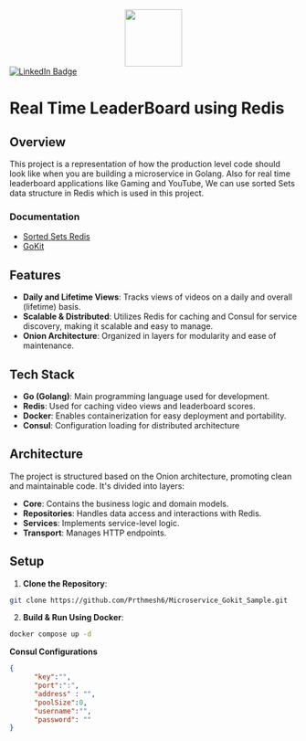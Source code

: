 
<div id="header" align="center">
  <img src="https://media.giphy.com/media/M9gbBd9nbDrOTu1Mqx/giphy.gif" width="100"/>
</div>

<div id="badges">
  <a href="https://www.linkedin.com/in/prathmeshpatil64/">
    <img src="https://img.shields.io/badge/LinkedIn-blue?style=for-the-badge&logo=linkedin&logoColor=white" alt="LinkedIn Badge"/>
  </a>
</div>


# Real Time LeaderBoard using Redis

## Overview

This project is a representation of how the production level code should look like when you are building a microservice in Golang. Also for real time leaderboard applications like Gaming and YouTube, We can use sorted Sets data structure in Redis which is used in this project.

### Documentation

- [Sorted Sets Redis](https://redis.io/docs/data-types/sorted-sets)
- [GoKit](https://github.com/go-kit/kit)


## Features

- **Daily and Lifetime Views**: Tracks views of videos on a daily and overall (lifetime) basis.
- **Scalable & Distributed**: Utilizes Redis for caching and Consul for service discovery, making it scalable and easy to manage.
- **Onion Architecture**: Organized in layers for modularity and ease of maintenance.

## Tech Stack

- **Go (Golang)**: Main programming language used for development.
- **Redis**: Used for caching video views and leaderboard scores.
- **Docker**: Enables containerization for easy deployment and portability.
- **Consul**: Configuration loading for distributed architecture

## Architecture

The project is structured based on the Onion architecture, promoting clean and maintainable code. It's divided into layers:
- **Core**: Contains the business logic and domain models.
- **Repositories**: Handles data access and interactions with Redis.
- **Services**: Implements service-level logic.
- **Transport**: Manages HTTP endpoints.

## Setup

1. **Clone the Repository**:
```bash
git clone https://github.com/Prthmesh6/Microservice_Gokit_Sample.git
```

2. **Build & Run Using Docker**:
```bash
docker compose up -d
```

**Consul Configurations**
```json
{
      "key":"",
      "port":":",
      "address" : "",
      "poolSize":0,
      "username":"",
      "password": ""
}